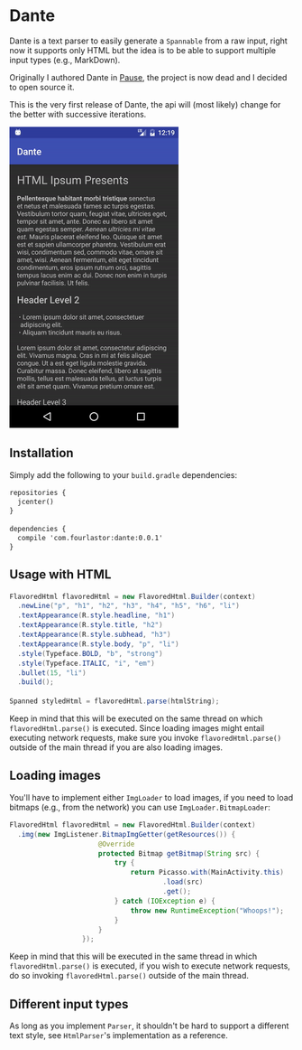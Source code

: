 # Dante

Dante is a text parser to easily generate a `Spannable` from a raw input, right now it supports only HTML but the idea is to be able to support multiple input types (e.g., MarkDown).

Originally I authored Dante in [Pause](http://pause.fm), the project is now dead and I decided to open source it.

This is the very first release of Dante, the api will (most likely) change for the better with successive iterations.

<img src="images/screencast.gif" width="300" />

## Installation

Simply add the following to your `build.gradle` dependencies:

```
repositories {
  jcenter()
}

dependencies {
  compile 'com.fourlastor:dante:0.0.1'
}
```

## Usage with HTML

```java
FlavoredHtml flavoredHtml = new FlavoredHtml.Builder(context)
  .newLine("p", "h1", "h2", "h3", "h4", "h5", "h6", "li")
  .textAppearance(R.style.headline, "h1")
  .textAppearance(R.style.title, "h2")
  .textAppearance(R.style.subhead, "h3")
  .textAppearance(R.style.body, "p", "li")
  .style(Typeface.BOLD, "b", "strong")
  .style(Typeface.ITALIC, "i", "em")
  .bullet(15, "li")
  .build();

Spanned styledHtml = flavoredHtml.parse(htmlString);
```

Keep in mind that this will be executed on the same thread on which `flavoredHtml.parse()` is executed. Since loading images might entail executing network requests, make sure you invoke `flavoredHtml.parse()` outside of the main thread if you are also loading images.

## Loading images

You'll have to implement either `ImgLoader` to load images, if you need to load bitmaps (e.g., from the network) you can use `ImgLoader.BitmapLoader`:

```java
FlavoredHtml flavoredHtml = new FlavoredHtml.Builder(context)
  .img(new ImgListener.BitmapImgGetter(getResources()) {
                      @Override
                      protected Bitmap getBitmap(String src) {
                          try {
                              return Picasso.with(MainActivity.this)
                                      .load(src)
                                      .get();
                          } catch (IOException e) {
                              throw new RuntimeException("Whoops!");
                          }
                      }
                  });
```

Keep in mind that this will be executed in the same thread in which `flavoredHtml.parse()` is executed, if you wish to execute network requests, do so invoking `flavoredHtml.parse()` outside of the main thread.

## Different input types

As long as you implement `Parser`, it shouldn't be hard to support a different text style, see `HtmlParser`'s implementation as a reference.



